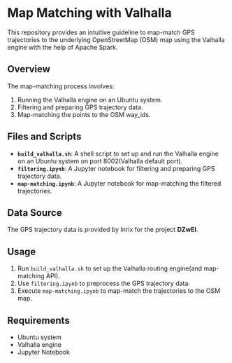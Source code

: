 # Map Matching with Valhalla

This repository provides an intuitive guideline to map-match GPS trajectories to the underlying OpenStreetMap (OSM) map using the Valhalla engine with the help of Apache Spark.

## Overview

The map-matching process involves:
1. Running the Valhalla engine on an Ubuntu system.
2. Filtering and preparing GPS trajectory data.
3. Map-matching the points to the OSM way_ids.

## Files and Scripts

- **`build_valhalla.sh`**: A shell script to set up and run the Valhalla engine on an Ubuntu system on port 8002(Valhalla default port).
- **`filtering.ipynb`**: A Jupyter notebook for filtering and preparing GPS trajectory data.
- **`map-matching.ipynb`**: A Jupyter notebook for map-matching the filtered trajectories.

## Data Source

The GPS trajectory data is provided by Inrix for the project **DZwEI**.

## Usage

1. Run `build_valhalla.sh` to set up the Valhalla routing engine(and map-matching API).
2. Use `filtering.ipynb` to preprocess the GPS trajectory data.
3. Execute `map-matching.ipynb` to map-match the trajectories to the OSM map.

## Requirements

- Ubuntu system
- Valhalla engine
- Jupyter Notebook
